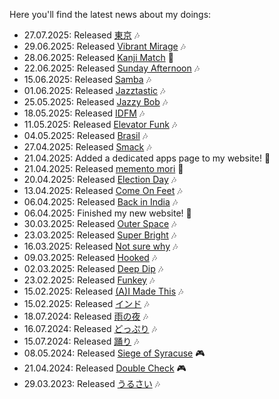Here you'll find the latest news about my doings:

- 27.07.2025: Released [東京](https://divin.bandcamp.com/track/--16) 🎶
- 29.06.2025: Released [Vibrant Mirage](https://divin.bandcamp.com/track/vibrant-mirage) 🎶
- 28.06.2025: Released [Kanji Match](https://divingavran.itch.io/kanji-match) 📱
- 22.06.2025: Released [Sunday Afternoon](https://divin.bandcamp.com/track/sunday-afternoon) 🎶
- 15.06.2025: Released [Samba](https://divin.bandcamp.com/track/samba) 🎶
- 01.06.2025: Released [Jazztastic](https://divin.bandcamp.com/track/jazztastic) 🎶
- 25.05.2025: Released [Jazzy Bob](https://divin.bandcamp.com/track/jazzy-bob) 🎶
- 18.05.2025: Released [IDFM](https://divin.bandcamp.com/track/idfm) 🎶
- 11.05.2025: Released [Elevator Funk](https://divin.bandcamp.com/track/elevator-funk) 🎶
- 04.05.2025: Released [Brasil](https://divin.bandcamp.com/track/brasil) 🎶
- 27.04.2025: Released [Smack](https://divin.bandcamp.com/track/smack) 🎶
- 21.04.2025: Added a dedicated apps page to my website! 🎉
- 21.04.2025: Released [memento mori](https://divingavran.itch.io/memento-mori) 📱
- 20.04.2025: Released [Election Day](https://divin.bandcamp.com/track/election-day) 🎶
- 13.04.2025: Released [Come On Feet](https://divin.bandcamp.com/track/come-on-feet) 🎶
- 06.04.2025: Released [Back in India](https://divin.bandcamp.com/track/back-in-india) 🎶
- 06.04.2025: Finished my new website! 🎉
- 30.03.2025: Released [Outer Space](https://divin.bandcamp.com/track/outer-space) 🎶
- 23.03.2025: Released [Super Bright](https://divin.bandcamp.com/track/super-bright) 🎶
- 16.03.2025: Released [Not sure why](https://divin.bandcamp.com/track/not-sure-why) 🎶
- 09.03.2025: Released [Hooked](https://divin.bandcamp.com/track/hooked) 🎶
- 02.03.2025: Released [Deep Dip](https://divin.bandcamp.com/track/deep-dip) 🎶
- 23.02.2025: Released [Funkey](https://divin.bandcamp.com/track/funkey) 🎶
- 15.02.2025: Released [(A)I Made This](https://divin.bandcamp.com/album/a-i-made-this) 🎶
- 15.02.2025: Released [インド](https://divin.bandcamp.com/track/--15) 🎶
- 18.07.2024: Released [雨の夜](https://divin.bandcamp.com/album/-) 🎶
- 16.07.2024: Released [どっぷり](https://divin.bandcamp.com/album/--2) 🎶
- 15.07.2024: Released [踊り](https://divin.bandcamp.com/album/--4) 🎶
- 08.05.2024: Released [Siege of Syracuse](https://divingavran.itch.io/siege-of-syracuse) 🎮
- 21.04.2024: Released [Double Check](https://divingavran.itch.io/double-check) 🎮
- 29.03.2023: Released [うるさい](https://divin.bandcamp.com/album/--5) 🎶
